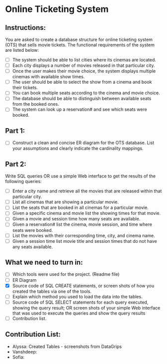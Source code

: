 # Online Ticketing System

## Instructions:
You are asked to create a database structure for online ticketing system (OTS) that sells movie tickets. The functional requirements of the system are listed below:
- [ ] The system should be able to list cities where its cinemas are located.
- [ ] Each city displays a number of movies released in that particular city.
- [ ] Once the user makes their movie choice, the system displays multiple cinemas with available show times.
- [ ] The user should be able to select the show from a cinema and book their tickets.
- [ ] You can book multiple seats according to the cinema and movie choice.
- [ ] The database should be able to distinguish between available seats from the booked ones.
- [ ] The system can look up a reservation# and see which seats were booked.

## Part 1:
- [ ] Construct a clean and concise ER diagram for the OTS database. List your assumptions and clearly indicate the cardinality mappings.

## Part 2:
Write SQL queries OR use a simple Web interface to get the results of the following queries:
- [ ] Enter a city name and retrieve all the movies that are released within that particular city.
- [ ] List all cinemas that are showing a particular movie.
- [ ] List the seats that are booked in all cinemas for a particular movie.
- [ ] Given a specific cinema and movie list the showing times for that movie.
- [ ] Given a movie and session time how many seats are available.
- [ ] Given a reservation# list the cinema, movie session, and time where seats were booked.
- [ ] List the movies with their corresponding time, city, and cinema name.
- [ ] Given a session time list movie title and session times that do not have any seats available.

## What we need to turn in:
- [ ] Which tools were used for the project. (Readme file)
- [ ] ER Diagram
- [x] Source code of SQL CREATE statements, or screen shots of how you created the tables via one of the tools.
- [ ] Explain which method you used to load the data into the tables.
- [ ] Source code of SQL SELECT statements for each query executed, showing the query result; OR screen shots of your simple Web interface that was used to execute the queries and show the query results
- [ ] Contribution list.

## Contribution List:
- Alyssa: Created Tables - screenshots from DataGrips
- Vanshdeep:
- Sofia:
